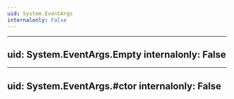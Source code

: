 ```yaml
---
uid: System.EventArgs
internalonly: False
---
```


---
uid: System.EventArgs.Empty
internalonly: False
---

---
uid: System.EventArgs.#ctor
internalonly: False
---
